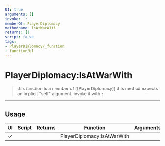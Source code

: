 ```yaml
---
UI: true
arguments: []
invoke: ':'
memberOf: PlayerDiplomacy
methodname: IsAtWarWith
returns: []
script: false
tags:
- PlayerDiplomacy/_function
- function/UI
---
```

# PlayerDiplomacy:IsAtWarWith
> this function is a member of [[PlayerDiplomacy]]
> this method expects an implicit "self" argument. invoke it with `:`
-----
## Usage
|  UI | Script | Returns | Function | Arguments |
|:---:|:------:|-------:|:--------:|:---------|
|✓| ||PlayerDiplomacy:IsAtWarWith||
